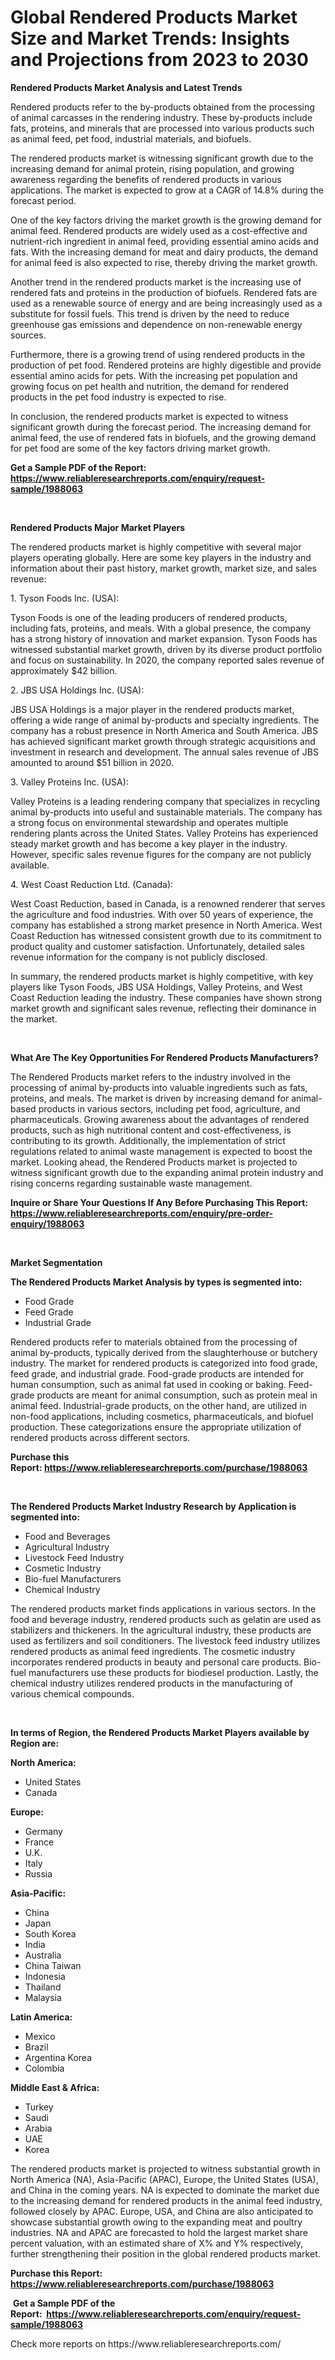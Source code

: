 <p><h1>Global Rendered Products Market Size and Market Trends: Insights and Projections from 2023 to 2030</h1></p><p><strong>Rendered Products Market Analysis and Latest Trends</strong></p>
<p><p>Rendered products refer to the by-products obtained from the processing of animal carcasses in the rendering industry. These by-products include fats, proteins, and minerals that are processed into various products such as animal feed, pet food, industrial materials, and biofuels.</p><p>The rendered products market is witnessing significant growth due to the increasing demand for animal protein, rising population, and growing awareness regarding the benefits of rendered products in various applications. The market is expected to grow at a CAGR of 14.8% during the forecast period.</p><p>One of the key factors driving the market growth is the growing demand for animal feed. Rendered products are widely used as a cost-effective and nutrient-rich ingredient in animal feed, providing essential amino acids and fats. With the increasing demand for meat and dairy products, the demand for animal feed is also expected to rise, thereby driving the market growth.</p><p>Another trend in the rendered products market is the increasing use of rendered fats and proteins in the production of biofuels. Rendered fats are used as a renewable source of energy and are being increasingly used as a substitute for fossil fuels. This trend is driven by the need to reduce greenhouse gas emissions and dependence on non-renewable energy sources.</p><p>Furthermore, there is a growing trend of using rendered products in the production of pet food. Rendered proteins are highly digestible and provide essential amino acids for pets. With the increasing pet population and growing focus on pet health and nutrition, the demand for rendered products in the pet food industry is expected to rise.</p><p>In conclusion, the rendered products market is expected to witness significant growth during the forecast period. The increasing demand for animal feed, the use of rendered fats in biofuels, and the growing demand for pet food are some of the key factors driving market growth.</p></p>
<p><strong>Get a Sample PDF of the Report:&nbsp; <a href="https://www.reliableresearchreports.com/enquiry/request-sample/1988063">https://www.reliableresearchreports.com/enquiry/request-sample/1988063</a></strong></p>
<p>&nbsp;</p>
<p><strong>Rendered Products Major Market Players</strong></p>
<p><p>The rendered products market is highly competitive with several major players operating globally. Here are some key players in the industry and information about their past history, market growth, market size, and sales revenue:</p><p>1. Tyson Foods Inc. (USA):</p><p>Tyson Foods is one of the leading producers of rendered products, including fats, proteins, and meals. With a global presence, the company has a strong history of innovation and market expansion. Tyson Foods has witnessed substantial market growth, driven by its diverse product portfolio and focus on sustainability. In 2020, the company reported sales revenue of approximately $42 billion.</p><p>2. JBS USA Holdings Inc. (USA):</p><p>JBS USA Holdings is a major player in the rendered products market, offering a wide range of animal by-products and specialty ingredients. The company has a robust presence in North America and South America. JBS has achieved significant market growth through strategic acquisitions and investment in research and development. The annual sales revenue of JBS amounted to around $51 billion in 2020.</p><p>3. Valley Proteins Inc. (USA):</p><p>Valley Proteins is a leading rendering company that specializes in recycling animal by-products into useful and sustainable materials. The company has a strong focus on environmental stewardship and operates multiple rendering plants across the United States. Valley Proteins has experienced steady market growth and has become a key player in the industry. However, specific sales revenue figures for the company are not publicly available.</p><p>4. West Coast Reduction Ltd. (Canada):</p><p>West Coast Reduction, based in Canada, is a renowned renderer that serves the agriculture and food industries. With over 50 years of experience, the company has established a strong market presence in North America. West Coast Reduction has witnessed consistent growth due to its commitment to product quality and customer satisfaction. Unfortunately, detailed sales revenue information for the company is not publicly disclosed.</p><p>In summary, the rendered products market is highly competitive, with key players like Tyson Foods, JBS USA Holdings, Valley Proteins, and West Coast Reduction leading the industry. These companies have shown strong market growth and significant sales revenue, reflecting their dominance in the market.</p></p>
<p>&nbsp;</p>
<p><strong>What Are The Key Opportunities For Rendered Products Manufacturers?</strong></p>
<p><p>The Rendered Products market refers to the industry involved in the processing of animal by-products into valuable ingredients such as fats, proteins, and meals. The market is driven by increasing demand for animal-based products in various sectors, including pet food, agriculture, and pharmaceuticals. Growing awareness about the advantages of rendered products, such as high nutritional content and cost-effectiveness, is contributing to its growth. Additionally, the implementation of strict regulations related to animal waste management is expected to boost the market. Looking ahead, the Rendered Products market is projected to witness significant growth due to the expanding animal protein industry and rising concerns regarding sustainable waste management.</p></p>
<p><strong>Inquire or Share Your Questions If Any Before Purchasing This Report: <a href="https://www.reliableresearchreports.com/enquiry/pre-order-enquiry/1988063">https://www.reliableresearchreports.com/enquiry/pre-order-enquiry/1988063</a></strong></p>
<p>&nbsp;</p>
<p><strong>Market Segmentation</strong></p>
<p><strong>The Rendered Products Market Analysis by types is segmented into:</strong></p>
<p><ul><li>Food Grade</li><li>Feed Grade</li><li>Industrial Grade</li></ul></p>
<p><p>Rendered products refer to materials obtained from the processing of animal by-products, typically derived from the slaughterhouse or butchery industry. The market for rendered products is categorized into food grade, feed grade, and industrial grade. Food-grade products are intended for human consumption, such as animal fat used in cooking or baking. Feed-grade products are meant for animal consumption, such as protein meal in animal feed. Industrial-grade products, on the other hand, are utilized in non-food applications, including cosmetics, pharmaceuticals, and biofuel production. These categorizations ensure the appropriate utilization of rendered products across different sectors.</p></p>
<p><strong>Purchase this Report:&nbsp;<a href="https://www.reliableresearchreports.com/purchase/1988063">https://www.reliableresearchreports.com/purchase/1988063</a></strong></p>
<p>&nbsp;</p>
<p><strong>The Rendered Products Market Industry Research by Application is segmented into:</strong></p>
<p><ul><li>Food and Beverages</li><li>Agricultural Industry</li><li>Livestock Feed Industry</li><li>Cosmetic Industry</li><li>Bio-fuel Manufacturers</li><li>Chemical Industry</li></ul></p>
<p><p>The rendered products market finds applications in various sectors. In the food and beverage industry, rendered products such as gelatin are used as stabilizers and thickeners. In the agricultural industry, these products are used as fertilizers and soil conditioners. The livestock feed industry utilizes rendered products as animal feed ingredients. The cosmetic industry incorporates rendered products in beauty and personal care products. Bio-fuel manufacturers use these products for biodiesel production. Lastly, the chemical industry utilizes rendered products in the manufacturing of various chemical compounds.</p></p>
<p>&nbsp;</p>
<p><strong>In terms of Region, the Rendered Products Market Players available by Region are:</strong></p>
<p>
    <p> <strong> North America: </strong>
        <ul>
            <li>United States</li>
            <li>Canada</li>
        </ul>
        </p> 
    <p> <strong> Europe: </strong>
        <ul>
            <li>Germany</li>
            <li>France</li>
            <li>U.K.</li>
            <li>Italy</li>
            <li>Russia</li>
        </ul>
        </p> 
    <p> <strong> Asia-Pacific: </strong>
        <ul>
            <li>China</li>
            <li>Japan</li>
            <li>South Korea</li>
            <li>India</li>
            <li>Australia</li>
            <li>China Taiwan</li>
            <li>Indonesia</li>
            <li>Thailand</li>
            <li>Malaysia</li>
        </ul>
        </p> 
    <p> <strong> Latin America: </strong>
        <ul>
            <li>Mexico</li>
            <li>Brazil</li>
            <li>Argentina Korea</li>
            <li>Colombia</li>
        </ul>
        </p> 
    <p> <strong> Middle East & Africa: </strong>
        <ul>
            <li>Turkey</li>
            <li>Saudi</li>
            <li>Arabia</li>
            <li>UAE</li>
            <li>Korea</li>
        </ul>
    </p>
    </p>
<p><p>The rendered products market is projected to witness substantial growth in North America (NA), Asia-Pacific (APAC), Europe, the United States (USA), and China in the coming years. NA is expected to dominate the market due to the increasing demand for rendered products in the animal feed industry, followed closely by APAC. Europe, USA, and China are also anticipated to showcase substantial growth owing to the expanding meat and poultry industries. NA and APAC are forecasted to hold the largest market share percent valuation, with an estimated share of X% and Y% respectively, further strengthening their position in the global rendered products market.</p></p>
<p><strong>Purchase this Report: <a href="https://www.reliableresearchreports.com/purchase/1988063">https://www.reliableresearchreports.com/purchase/1988063</a></strong></p>
<p>&nbsp;<strong>Get a Sample PDF of the Report:&nbsp;&nbsp;<a href="https://www.reliableresearchreports.com/enquiry/request-sample/1988063">https://www.reliableresearchreports.com/enquiry/request-sample/1988063</a></strong></p>
<p><strong></strong></p>
<p>Check more reports on https://www.reliableresearchreports.com/</p>